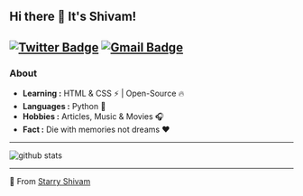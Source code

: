 ## Hi there 👋 It's Shivam!
[![Twitter Badge](https://img.shields.io/badge/-starry_shivam-1ca0f1?style=flat-square&logo=twitter&logoColor=white&link=https://twitter.com/starry_shivam)](https://twitter.com/starry_shivam)  [![Gmail Badge](https://img.shields.io/badge/-starry369126@outlook.com-c14438?style=flat-square&logo=Gmail&logoColor=white&link=mailto:starry369126@outlook.com)](mailto:starry369126@outlook.com)
---------------------------------------------------------------------------------------------------------------------------------------------------------------------------------
### About

-  **Learning :** HTML & CSS :zap: | Open-Source :fire:	
-  **Languages :** Python 🐍
-  **Hobbies :** Articles, Music & Movies :headphones:
-  **Fact :** Die with memories not dreams :heart: 

---------------------------------------------------------------------------------------------------------------------------------------------------------------------------------

![github stats](https://github-readme-stats.vercel.app/api?username=starry69&show_icons=true)

---------------------------------------------------------------------------------------------------------------------------------------------------------------------------------


🌟 From [Starry Shivam](https://github.com/starry69)


